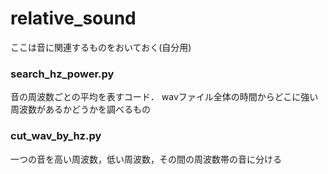 # relative_sound
ここは音に関連するものをおいておく(自分用)

### search_hz_power.py
音の周波数ごとの平均を表すコード．
wavファイル全体の時間からどこに強い周波数があるかどうかを調べるもの

### cut_wav_by_hz.py
一つの音を高い周波数，低い周波数，その間の周波数帯の音に分ける
